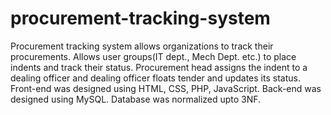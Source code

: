 # procurement-tracking-system
Procurement tracking system allows organizations to track their procurements.
Allows user groups(IT dept., Mech Dept. etc.) to place indents and track their status.
Procurement head assigns the indent to a dealing officer and dealing officer floats tender and updates its status.
Front-end was designed using HTML, CSS, PHP, JavaScript.
Back-end was designed using MySQL. Database was normalized upto 3NF.
